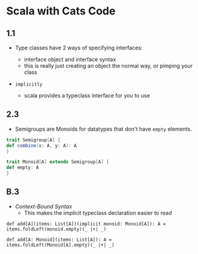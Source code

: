 # Scala with Cats Code

1.1
-----
* Type classes have 2 ways of specifying interfaces:
    - interface object and interface syntax
    - this is really just creating an object the normal way, or pimping your class
    
* `implicitly`
    - scala provides a typeclass interface for you to use

2.3
---
* Semigroups are Monoids for datatypes that don't have `empty` elements.

```scala
trait Semigroup[A] {
def combine(x: A, y: A): A
}

trait Monoid[A] extends Semigroup[A] {
def empty: A
}
```

B.3
-----
* *Context-Bound Syntax*
  - This makes the implicit typeclass declaration easier to read

```
def add[A](items: List[A])(implicit monoid: Monoid[A]): A =
items.foldLeft(monoid.empty)(_ |+| _)

def add[A: Monoid](items: List[A]): A =
items.foldLeft(Monoid[A].empty)(_ |+| _)
```
